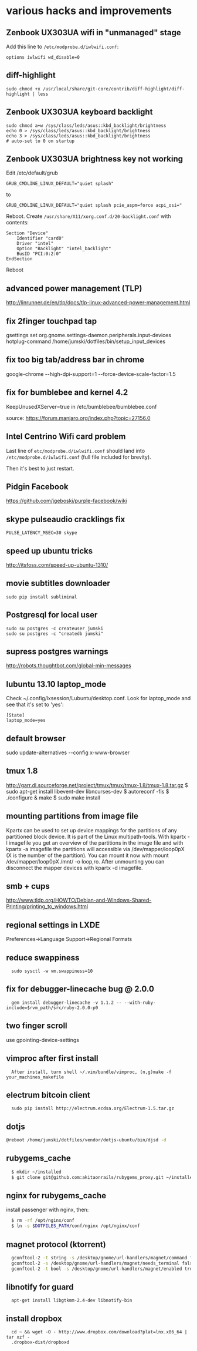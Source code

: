 # various hacks and improvements

## Zenbook UX303UA wifi in "unmanaged" stage

Add this line to `/etc/modprobe.d/iwlwifi.conf`:

```
options iwlwifi wd_disable=0
```

## diff-highlight

```
sudo chmod +x /usr/local/share/git-core/contrib/diff-highlight/diff-highlight | less
```

## Zenbook UX303UA keyboard backlight

```
sudo chmod a+w /sys/class/leds/asus::kbd_backlight/brightness
echo 0 > /sys/class/leds/asus::kbd_backlight/brightness
echo 3 > /sys/class/leds/asus::kbd_backlight/brightness
# auto-set to 0 on startup
```

## Zenbook UX303UA brightness key not working

Edit /etc/default/grub

```
GRUB_CMDLINE_LINUX_DEFAULT="quiet splash"
```

to

```
GRUB_CMDLINE_LINUX_DEFAULT="quiet splash pcie_aspm=force acpi_osi="
```

Reboot.
Create `/usr/share/X11/xorg.conf.d/20-backlight.conf` with contents:

```
Section "Device"
    Identifier "card0"
    Driver "intel"
    Option "Backlight" "intel_backlight"
    BusID "PCI:0:2:0"
EndSection
```

Reboot

## advanced power management (TLP)

http://linrunner.de/en/tlp/docs/tlp-linux-advanced-power-management.html


## fix 2finger touchpad tap

gsettings set org.gnome.settings-daemon.peripherals.input-devices hotplug-command /home/jumski/dotfiles/bin/setup_input_devices

## fix too big tab/address bar in chrome

google-chrome --high-dpi-support=1 --force-device-scale-factor=1.5


## fix for bumblebee and kernel 4.2

KeepUnusedXServer=true in /etc/bumblebee/bumblebee.conf

source: https://forum.manjaro.org/index.php?topic=27156.0

## Intel Centrino Wifi card problem

Last line of `etc/modprobe.d/iwlwifi.conf` should land into `/etc/modprobe.d/iwlwifi.conf`
(full file included for brevity).

Then it's best to just restart.

## Pidgin Facebook

https://github.com/jgeboski/purple-facebook/wiki


## skype pulseaudio cracklings fix

```PULSE_LATENCY_MSEC=30 skype```

## speed up ubuntu tricks

http://itsfoss.com/speed-up-ubuntu-1310/


## movie subtitles downloader

```
sudo pip install subliminal
```

## Postgresql for local user

```
sudo su postgres -c createuser jumski
sudo su postgres -c "createdb jumski"
```

## supress postgres warnings

http://robots.thoughtbot.com/global-min-messages

## lubuntu 13.10 laptop_mode

Check ~/.config/lxsession/Lubuntu/desktop.conf.
Look for laptop_mode and see that it's set to 'yes':

```
[State]
laptop_mode=yes
```

## default browser
sudo update-alternatives --config x-www-browser

## tmux 1.8
http://garr.dl.sourceforge.net/project/tmux/tmux/tmux-1.8/tmux-1.8.tar.gz
$ sudo apt-get install libevent-dev libncurses-dev
$ autoreconf -fis
$ ./configure
& make
$ sudo make install

## mounting partitions from image file
Kpartx can be used to set up device mappings for the partitions of any partitioned block device. It is part of the Linux multipath-tools. With kpartx -l imagefile you get an overview of the partitions in the image file and with kpartx -a imagefile the partitions will accessible via /dev/mapper/loop0pX (X is the number of the partition). You can mount it now with mount /dev/mapper/loop0pX /mnt/ -o loop,ro. After unmounting you can disconnect the mapper devices with kpartx -d imagefile.

## smb + cups
http://www.tldp.org/HOWTO/Debian-and-Windows-Shared-Printing/printing_to_windows.html

## regional settings in LXDE
Preferences->Language Support->Regional Formats

## reduce swappiness
```
  sudo sysctl -w vm.swappiness=10
```

## fix for debugger-linecache bug @ 2.0.0
```
  gem install debugger-linecache -v 1.1.2 -- --with-ruby-include=$rvm_path/src/ruby-2.0.0-p0
```

## two finger scroll

use gpointing-device-settings

## vimproc after first install
```
  After install, turn shell ~/.vim/bundle/vimproc, (n,g)make -f your_machines_makefile
```

## electrum bitcoin client
```
  sudo pip install http://electrum.ecdsa.org/Electrum-1.5.tar.gz
```

## dotjs
```bash
@reboot /home/jumski/dotfiles/vendor/dotjs-ubuntu/bin/djsd -d
```


## rubygems_cache

```bash
  $ mkdir ~/installed
  $ git clone git@github.com:akitaonrails/rubygems_proxy.git ~/installed/
```

## nginx for rubygems_cache

  install passenger with nginx, then:

```bash
  $ rm -rf /opt/nginx/conf
  $ ln -s $DOTFILES_PATH/conf/nginx /opt/nginx/conf
```

## magnet protocol (ktorrent)

```bash
  gconftool-2 -t string -s /desktop/gnome/url-handlers/magnet/command "/usr/bin/ktorrent %s"
  gconftool-2 -s /desktop/gnome/url-handlers/magnet/needs_terminal false -t bool
  gconftool-2 -t bool -s /desktop/gnome/url-handlers/magnet/enabled true
```

## libnotify for guard

```
  apt-get install libgtkmm-2.4-dev libnotify-bin
```

## install dropbox

```
  cd ~ && wget -O - http://www.dropbox.com/download?plat=lnx.x86_64 | tar xzf -
  .dropbox-dist/dropboxd
```
